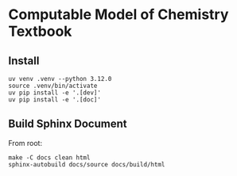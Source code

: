 # Computable Model of Chemistry Textbook

## Install

```
uv venv .venv --python 3.12.0
source .venv/bin/activate
uv pip install -e '.[dev]'
uv pip install -e '.[doc]'
```

## Build Sphinx Document

From root:

```
make -C docs clean html
sphinx-autobuild docs/source docs/build/html
```
